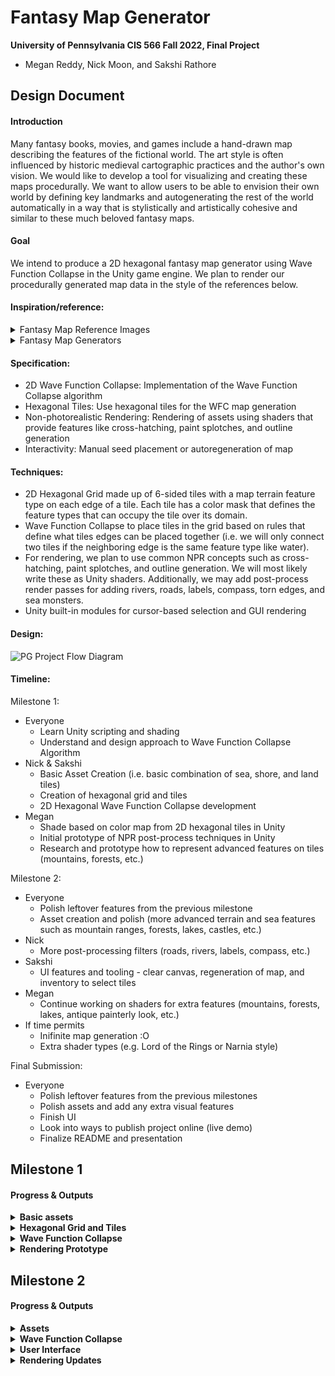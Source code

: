 # Fantasy Map Generator

**University of Pennsylvania CIS 566 Fall 2022, Final Project**
* Megan Reddy, Nick Moon, and Sakshi Rathore

## Design Document

#### Introduction
Many fantasy books, movies, and games include a hand-drawn map describing the features of the fictional world. The art style is often influenced by historic medieval cartographic practices and the author's own vision. We would like to develop a tool for visualizing and creating these maps procedurally. We want to allow users to be able to envision their own world by defining key landmarks and autogenerating the rest of the world automatically in a way that is stylistically and artistically cohesive and similar to these much beloved fantasy maps.

#### Goal
We intend to produce a 2D hexagonal fantasy map generator using Wave Function Collapse in the Unity game engine. We plan to render our procedurally generated map data in the style of the references below.

#### Inspiration/reference:

<details>
  <summary>Fantasy Map Reference Images</summary>
  
  ![mistborn_greyscale](https://user-images.githubusercontent.com/43520504/200185466-631fa337-4e37-46a8-90e8-587224125730.jpg)

  [Mistborn Map](https://www.deviantart.com/mapeffects/art/Mistborn-The-Final-Empire-Map-Brandon-Sanderson-907741466)

  ![lotr_map](https://user-images.githubusercontent.com/43520504/200185526-67683e39-83b9-4daa-bfd2-70f2a17cb18e.jpg)

  [Lord of the Rings Map](https://i.ebayimg.com/images/g/05MAAOSws9dfjJnE/s-l1600.jpg) 

  ![narniamap](https://user-images.githubusercontent.com/43520504/200185636-b325b0bd-319d-4acb-a030-ee172c081eef.jpg)

  [Narnia Map](https://m.media-amazon.com/images/I/91F8R4qQHML.jpg)

  ![landandsea](https://user-images.githubusercontent.com/43520504/200185530-1856d75e-7f1a-4d29-b72a-c06fbbf1adf4.jpg)

  [Land and Sea Board Game](https://www.theboardgamefamily.com/wp-content/uploads/2021/09/20210923_172855.jpg)
</details>

<details>
  <summary>Fantasy Map Generators</summary>
  
  <img width="775" alt="inkarnate" src="https://user-images.githubusercontent.com/43520504/200187904-54a2d224-854f-4b9d-ac64-374e3461be02.PNG">

  [Inkarnate Fantasy Map Creator](https://inkarnate.com/)

  <img width="1280" alt="azgaar" src="https://user-images.githubusercontent.com/43520504/200187977-09de9537-ee70-48bf-bfeb-5bf88cb301ae.PNG">

  [Azgaar's Fantasy Map Generator](https://azgaar.github.io/Fantasy-Map-Generator/)

  <img width="1170" alt="rollforfantasy" src="https://user-images.githubusercontent.com/43520504/200188159-2223faca-f2ce-4088-9382-e23b5abe791c.PNG">

  [Roll For Fantasy Randomized Tile-based Map Generator](https://rollforfantasy.com/tools/map-creator.php)
</details>

#### Specification:
- 2D Wave Function Collapse: Implementation of the Wave Function Collapse algorithm
- Hexagonal Tiles: Use hexagonal tiles for the WFC map generation
- Non-photorealistic Rendering: Rendering of assets using shaders that provide features like cross-hatching, paint splotches, and outline generation
- Interactivity: Manual seed placement or autoregeneration of map

#### Techniques:
- 2D Hexagonal Grid made up of 6-sided tiles with a map terrain feature type on each edge of a tile. Each tile has a color mask that defines the feature types that can occupy the tile over its domain.
- Wave Function Collapse to place tiles in the grid based on rules that define what tiles edges can be placed together (i.e. we will only connect two tiles if the
neighboring edge is the same feature type like water).
- For rendering, we plan to use common NPR concepts such as cross-hatching, paint splotches, and outline generation. We will most likely write these as Unity shaders. Additionally, we may add post-process render passes for adding rivers, roads, labels, compass, torn edges, and sea monsters.
- Unity built-in modules for cursor-based selection and GUI rendering

#### Design:

<img width="482" alt="PG Project Flow Diagram" src="https://user-images.githubusercontent.com/90112787/200188201-6eef1f37-ee3b-49e3-89b8-66b1a7b93501.png">

#### Timeline:
Milestone 1:
- Everyone
  - Learn Unity scripting and shading
  - Understand and design approach to Wave Function Collapse Algorithm
- Nick & Sakshi
  - Basic Asset Creation (i.e. basic combination of sea, shore, and land tiles)
  - Creation of hexagonal grid and tiles
  - 2D Hexagonal Wave Function Collapse development
- Megan
  - Shade based on color map from 2D hexagonal tiles in Unity
  - Initial prototype of NPR post-process techniques in Unity
  - Research and prototype how to represent advanced features on tiles (mountains, forests, etc.)

Milestone 2:
- Everyone
  - Polish leftover features from the previous milestone
  - Asset creation and polish (more advanced terrain and sea features such as mountain ranges, forests, lakes, castles, etc.)
- Nick
  - More post-processing filters (roads, rivers, labels, compass, etc.)
- Sakshi
  - UI features and tooling - clear canvas, regeneration of map, and inventory to select tiles
- Megan
  - Continue working on shaders for extra features (mountains, forests, lakes, antique painterly look, etc.)
- If time permits
  - Inifinite map generation :O
  - Extra shader types (e.g. Lord of the Rings or Narnia style)

Final Submission:
- Everyone
  - Polish leftover features from the previous milestones
  - Polish assets and add any extra visual features
  - Finish UI
  - Look into ways to publish project online (live demo)
  - Finalize README and presentation


## Milestone 1

#### Progress & Outputs

<details>
  <summary><b>Basic assets</b></summary>
  <p>We started the project with basic assets that are hexagonal textures. Any edge of a tile may be associated with just one feature. Each feature on a tile is identifiable by a color. The idea is that these textures define the space that any feature encompasses on a tile, and not the end look( which would be achieved in post-processing).
  <br>Initially we had just 2 features - land & water. There are tiles for each feature with all edges belonging to that same feature, and there are 5 tiles for any 2 features that interface with eachother. Later on we added mountains (as you will see below). We ended up with 13 tiles in all. <br>
  3 features - land(green), water(blue), mountains(brown)</p>
  <img src="/img/basic_assets.png">
</details>

<details>
  <summary><b>Hexagonal Grid and Tiles</b></summary>
  
  <p><b>Tile</b><br>
  A Tile is a pointed hexagon prefab that has a texture applied to it. Every Tile stores the edge map specific to that tile. An edge map stores which feature each edge maps to and is generated procedurally at run time using texture lookup.</p>
  
  <p><b>Cell</b><br>
  A Cell is a placeholder for a Tile in the grid. A Cell also stores information to aid the Wave Function Collapse algorithm such as, whether the cell collasped, list of compatible tiles that could fill the cell, index of the cell in the grid, etc.</p>
  
  <p><b>Grid</b><br>
  We setup a grid in Unity composed of Cells. Every other row of Cells is offset in order to properly tesselate the hexagon grid pattern. The grid also holds values used in the Wave Function Collapse algorithm like, number of cells collapsed and functions that access or modify multiple cells.</p>
  
  <p>Creating a grid and filling it with random tiles</p>
  <img src="/img/step1.PNG">
  
  <p>
    Some references we used: 
    <a href="https://catlikecoding.com/unity/tutorials/hex-map/part-1/">Catlike Coding Hex Grid</a>, 
    <a href="https://www.redblobgames.com/grids/hexagons/">Red Blob Games Hexagonal Grid</a>
  </p>
</details>

<details>
  <summary><b>Wave Function Collapse</b></summary>
  
  <p><h3>Some terminology</h3>
  <b>Entropy</b>: Entropy of a cell is the total number of tiles that could be placed in the cell, while maintaining the neighboring cells' constraints. The available tiles start as all the tiles. As cells collapse, the entropy starts to decrease and incompatible tiles are removed from the available tiles list.
  <br><br><b>Collapse</b>: A cell is collapsed if it contains an instance of a tile. The goal is to collapse all cells. Thus, once a cell is collapsed, its entropy is set to a very large value so that it does not impact the search for cells with minimum entropy.
  <br><br><b>Propagate Entropy</b>: This happens after a cell collapses. As part of propagate, we update the avaiable tiles list for each neighboring cell of the collapsed cell. Once the tile list is updated, the cell's entropy is updated to the size of the tile list.
  </p>
  
  <p><h3>Wave Function Collapse Steps</h3>
  <b>Generate Seeds</b><br>
  We start with placing random seeds on the grid, i.e. collapse some random cells with random tiles. Then we propogate the entropy from the seeds.</p>
  <p><b>Main loop</b>
  <br>- Get cells with minimun entropy.
  <br>- For each of those cells, pick a random tile from the list of available compatible tiles.
  <br>- Collpase the cell with the picked tile.
  <br>- Propagate entropy accross the grid.
  <br>- Break if all cells are collapsed.
  </p>
  
  <p>This is a grid filled with the inital 7 tiles using the Wave Function Collapse Algorithm. Number of seeds = 5</p>
  <img src="/img/step2.PNG">
  
  <br><p>This output is after we added procedural rotation to the 7 inital tiles (resulting in 42 total tiles). Number of seeds = 10</p>
  <img src="/img/step3.PNG">
  
  <br><p>We wanted to extend the implementation to more features, so we introduced mountain tiles. For this we just added 7 new textures and prefabs, and a new feature color value in the lookup.</p>
  <img src="/img/step4.PNG">
  
  <p><h3>Observations & Next steps</h3></p>
  <p>During this process we noticed some holes appearing in our output. Upon analysis we noticed the following 2 possible enhacements to get rid of these artifacts:
  <br>- Added more assets for special cases like rivers, etc.
  <br>- Adding backtracking to our WFC implementation to avoid a case where a cell has no possible tile it could pick.
  </p>
  
  <p>Another feature step we would like to implement is adding probability to our features & tiles. We noticed the output right now is more or less a uniform distribution of each feature. As this is undesireable for the look we want, adding varied probability should help us get larger landmasses and oceans.</p>
</details>

<details>
  <summary><b>Rendering Prototype</b></summary>
  <br><p>The rendering work for this milestone can be found in the "Milestone_1_Rendering" branch. The basic rendering process consists of three passes to get the desired output. Although the order of these passes may change, the current sequence is:
  <br>
  <br>1. Color pass
  <br>2. Asset pass
  <br>3. Edge/Outline pass
  <br>
  <br>The Wave Function Collapse algorithm will output a grid with colored hexagonal tiles. Each color serves as an ID representing distinct terrain features such as land, water, mountains, forests, etc. The color pass will take these ID colors and map them to the desired output color for that feature. The asset pass will scatter assets in designated areas according to color (e.g. a brown area indicates mountains in which several mountains will be scattered). The outline pass will draw outlines around each feature. </p>
  <details>
    <summary><b>Unity Setup</b></summary>
    <br>
    <p><b>Step 1.</b> Create basic grid setup and camera for rendering</p>
    <p>I started by creating a new Unity project so that I could test out rendering techniques without affecting the main Wave Function Collapse project. Using the basic assets (tiles) we created, I manually placed and constructed a hexagon grid for testing the post-process effects. Since the post-process effects would operate on a camera, I created a new Orthographic camera called "Top Down Camera" so that I could attach any scripts and shaders I made to it.</p>
    <img src="/img/unity_camera_setup.PNG">
    <br>
    <br>
    <p><b>Step 2.</b> Create post-process script and setup color pass shader</p>
    <p>In order to apply a post-process effect to the camera image, I needed a script that would tell the camera to pass the output image through a shader before rendering the result to the screen. To do this, I made a very simple script that sends the camera output to a shader, and then sends the result to the screen. To see if this worked, I created a new shader that would take the base color of the tiles and apply FBM to it.</p>
    <img src="/img/unity_color_pass_only.PNG">
    <br>
    <br>
    <p><b>Step 3.</b> Create edge/outline shader</p>
    <p>Now that one shader was setup, I added another shader to test outlines. I created a basic Sobel filter that would create outlines based on color differences within an image.</p>
    <img src="/img/unity_edge_pass_only.PNG">
    <br>
    <br>
    <p><b>Step 4.</b> Execute both shaders at the same time</p>
    <p>After I got each individual shader working, I tested them together. Each shader is executed sequentially and uses the output of the previous shader as its input. In this case, the output of the color pass will be used as the input to the edge pass. This was a critical step because our pipeline depends on the ability to execute multiple passes at once. The look of the Unity shaders will be refined more in the following milestone, but the infrastructure is in place to handle multiple effects at once.</p>
    <img src="/img/unity_prototype.PNG">
  </details>
  <details>
    <summary><b>Shadertoy Prototype</b></summary>
    <br><p>I made a Shadertoy prototype to further experiment with different looks and algorithms without worrying about the Unity shader interface. I mimicked the shader pipeline that I had setup by using different Buffers. The shader can be viewed <a href="https://www.shadertoy.com/view/ddj3Wd">here</a>.</p>
    <br>
    <br>
    <p><b>Step 1.</b> Color output from Wave Function Collapse</p>
    <p>Buffer A outputs a possible result from the Wave Function Collapse algorithm. In our setup, green areas are land, blue areas are sea, and brown areas are mountains. The brown areas are not meant to show up in the final rendering; they are simply a mask to indicate where we should scatter mountain assets.</p>
    <img src="/img/wfc_color_map.PNG">
    <br>
    <br>
    <p><b>Step 2.</b> Grid pass</p>
    <p>In order to randomly place assets within an area, I first split the screen into a uniform grid using fract(GRID_SIZE * uv). I used an approach similar to stratified sampling in path tracing and to the grid layout described in <a href="https://www.youtube.com/watch?v=rvDo9LvfoVE">this Art of Code tutorial</a>. Modifying the grid size will control the density of assets placed in the masked areas.</p>
    <img src="/img/uniform_grid.PNG">
    <br>
    <br>
    <p><b>Step 3.</b> Uniformly sample grid</p>
    <p>To start, I placed one sample in the center of each grid cell. Each of the circles is an SDF, which I am planning to use to procedurally draw the assets for the next milestone.</p>
    <img src="/img/uniform_sampling.PNG">   
    <br>
    <br>
    <p><b>Step 4.</b> Stratified sampling of grid</p>
    <p>Instead of placing the sample in the cell center, I jittered the position using a 1D noise function to create a more organic look.</p>
    <img src="/img/stratified_sampling.PNG"> 
    <br><p>Here is the same result without the grid lines:</p>
    <img src="/img/sample_placement_no_grid.PNG">
    <br>
    <br>
    <p><b>Step 5.</b> Constrain to masked areas</p>
    <p>Now that the samples were randomly placed, I needed to constrain them to the desired areas. I have implemented the naive way of doing this, which simply looks at the base color, decides whether or not it matches the mask color, and places a circle SDF there if it does. I am trying to figure out a more advanced way of doing this, since it cuts off portions of the SDF that lie outside of the mask. The desired output would finish drawing those pieces, even if they are out of bounds. My first solution was to iterate through each cell's neighbors and add the SDF contribution from the neighboring cells. This worked, but when I added the mask back in, the cutoff problem persisted.</p>
    <img src="/img/constrained_asset_placement.PNG">
    <br>
    <br>
    <p><b>Step 6.</b> Coloring and outlines</p>
    <p>Here are some example outputs with more interesting coloring and outlines. The color and outline passes are the same as the ones in Unity. The main difference is that this outline pass operates on a greyscale version of the image, to create black outlines instead of colored outlines. 

In the next milestone, these circles will be replaced with more advanced assets and shapes that represent actual terrain features.</p>
    <img src="/img/color_map_asset_mask.PNG">
    <img src="/img/colored_map_no_mask.PNG">
  </details>
  
  <p><b>Observations & Next steps</b></p>
  <p>For the next milestone, I will first focus on porting the Shadertoy prototype to my Unity setup. Then, I will work on refining each of the post-process effects and asset drawings. This includes creating SDFs for mountains, forests, and a compass, as well as refining the color and edge passes to include more effects from our reference images. Some effects I hope to incorporate are the burnt-edge look, the hatching next to coastlines, and an erosion effect to create a smudged/painterly paper look. 
  </p>
</details>



## Milestone 2

#### Progress & Outputs

<details>
  <summary><b>Assets</b></summary>
  <p>In this milestone we added another feature for forests, which interfaces with the land feature only (much like the mountain feature).
  <br>We also changed the colors we used for our textures to use colors that were as distinct from each other as possible, to avoid artifacts in the post-process rendering steps.
  <br>4 features - land(green), water(blue), mountains(red), forests(yellow)</p>
  <br><img src="/img/basic_assets_2.png">
</details>

<details>
  <summary><b>Wave Function Collapse</b></summary>
  <details>
    <summary>Backtracking</summary>
    <p>As mentioned in the observations and outputs of Milestone 1, we were seeing some scenarios where we end up with holes. To avoid this, we implemented a simple backtracking method that checks ahead for one level of propagation before making a decision. This method seems to works for majority of the scenarios.</p>

  <p><b>WFC logic with backtracking:</b>
  <br>- Get cells with minimun entropy.
  <br>- For each of those cells, pick a random tile from the list of available compatible tiles.
  <br>- <b>Before collapsing the cell, check if using the picked tile will make any of the neighboring cells' entropy 0</b>.
  <br>- If yes, pick a different random tile from the list of available compatible tiles.
  <br>- If no, collpase the cell with the picked tile.
  <br>- Propagate entropy accross the grid.
  <br>- Break if all cells are collapsed or if we've retried picking a random tile a certain number of times.
  </p>

  <p>Output with backtracking, 4 features and randomly generated seeds. Number of seeds = 5</p>
  <img src="/img/step7.png">

  <p><h3>Observations & Next steps</h3></p>
  <p>Our current backtracking solution still doesn't solve all problems and we do sometimes end up with an uncollapsable grid. This happens in situations where there is a need for a tile that does not exist (e.g., a tile with both mountain and forest edges). We do not intend to fix this by adding the "missing" tile assets, as we do not want to such interfacing between features to exist on the map.
    <br>We plan to use a brute force solution to get by this issue, for example - placing a tile (that may not match the constraints) to update the entropy of the grid so that the WFC can resume to collapse the whole grid.
  </p> 
  </details>
  <details>
    <summary>Tile Weighting</summary>
    <p>One big addition to the Wave Function Collapse made for this milestone was a tile weighting system. Now, each tile is assigned a weight, integer value greater that 0, and that weight is used when determing which tile to pick of the available tiles while collapsing a cell. For example, if all tiles default to weight 1, and the 6 sided land tile is given weight 100, then that will be 100x more likely to be picked as a tile to collapse into during the WFC loop. The way a tile is picked now utilizes an algorithm to the lottery scheduling algorithm taught in OS classes, where a total weight of all available tiles is computed, an rng number is generated in the range 0 to the total weight, and the tiles are looped over, adding their weight to the accumulated sum. If the addition for a tile causes the accumulated sum to go over or equal the random number, then the tile is picked. This ensures that tiles with more weights will have appropriately a higher chance of being picked.
    </p>
    
  Coastline tiles have a much higher weight that the rest of the tiles:
  <img src="/img/weight_3.PNG">

  A large river or sea is generated with high weighting for 6-sided land and ocean tiles: 
  <img src="/img/weight_0.PNG">

  Island map is generated giving really high weighting to 6-sided land and ocean tiles:
  <img src="/img/weight_1.PNG">

  Plausible looking coastline is generated giving really high weighting to 6-sided land, ocean, mountain, forest tiles:
  <img src="/img/weight_2.PNG">
    
  </details>
</details>

<details>
  <summary><b>User Interface</b></summary>
  <details>
    <summary>Placing seeds</summary>
  <p>To add some interactivity, we let the user place tiles as seeds for the WFC. The user can use the mouse by <b>clicking & draging</b> to populate the grid cells with tiles of any of the 4 features. The user can cycle through the tiles by clicking on the active seed tile preview on the upper right corner or by pressing <b>tab</b> on the keyboard.
  <br>Once the user is satisfied with the seed placements, they can start the WFC by pressing <b>enter</b> on the keyboard.</p>
  
https://user-images.githubusercontent.com/90112787/204433411-c4f9f59a-9365-4ccc-abc7-859f3f20c5d6.mov

  </details> 
  <details>
    <summary>Restart and Clear Buttons</summary>
    
  <p>Buttons were added in this milestone as GUI elements for the tool. These are made using the UIDocument Unity feature, and expose two functions to the user: Restart and Clear. Clear empties the wave function collapse and grid, and thus results in a blank screen that the user can then paint different seeds onto. The Restart button restarts the wave function collapse algorithm with the same seeds, but due to the RNG nature of the algorithm and the possible tiles to place, generates a new board. Alternatively, if no seeds have been manually placed by the user, the button instead also regenerates the seeds randomly each button press.</p>
    
    
  The "Restart" and "Clear" buttons used in the Game mode:
  <img src="/img/buttons.PNG">

  The UI Document viewer and editor inside Unity:
  <img src="/img/uidocument.PNG">
    
  </details> 
</details>

<details>
  <summary><b>Rendering Updates</b></summary>
  <br><p>This milestone, we worked on porting the first milestone's Shadertoy work to Unity, polishing the color and edge post-processes, and working on asset placement and rendering.
  <p><h4>Porting to Unity (Megan)</h4>
  During the first milestone, I made a Shadertoy protoype to test how each post-process pass would interact with each other. The shader can be viewed <a href="https://www.shadertoy.com/view/ddj3Wd">here</a>. Once this was finished, I integrated it into the basic Unity shader setup I had created for Milestone 1. After integration, the initial result looked like this: </p>
  <img src="/img/step6.PNG">
  <br><p>The color matching was quite off in the initial run. In order to assign a color to a fragment, I checked to see how similar the fragment color was (by using a distance metric) to each feature color (light green, light blue, brown, and dark green). If it matched, then I would assign the appropriate map color to that fragment. Since I was using a distance metric, some fragments matched to multiple colors since the mathematical distance could be close even if they were visually different. To fix this, we made the Wave Function Collapse tile colors drastically different (red, yellow, green, blue) so that they would not overlap much when using the distance metric. This made the result a lot cleaner: </p>
  <img src="/img/after_color_id.PNG">
  <br><p>Another minor detail I fixed was the screen-space coordinate calculation in the shaders. Beforehand, the uv calculation was causing the objects to look "stretched" onscreen.</p>
  <img src="/img/uv_stretching.PNG">
  <p>Here is the result after the fix:</p>
  <img src="/img/uv_no_stretching.PNG">
  <p><h4>Color and Edge Post-Process Polish (Megan)</h4>
  Most of the core functionality of these shaders was in place during Milestone 1, however, there are a couple of key updates that I made to the look. The largest update was the tile color and ID matching described above, which helped make the render much cleaner. The second is that the edge post-process skips any areas that are designated as "mountain" or "forest" since we do not want these areas to be demarcated. Unfortunately, there is still a thin outline at the boundaries of these areas since it is hard to properly detect the fragment's color ID at transition zones. </p>
  <p><h4>Asset Placement and Mountain Rendering (Megan)</h4>
  The last area I worked on was updates to the asset placement and mountain rendering. The main issue I saw from Milestone 1 was that assets were being cut off when they went outside of the masked area. There were two solutions I thought of to this problem: cull the mountains that were too close to the edges or continue drawing outside of the boundaries. For the first approach, I did another edge pass to determine the boundaries of the masked areas, then culled all the assets that were within some distance from the boundary. Unfortunately, this still led to some assets being cut off. For the second solution, I attempted to take each local random grid cell point I was drawing at and convert it to a global coordinate relative to the bounds of the screen. If the point fell within the mask, I would draw an asset at that global point. This worked to some extent, but there are still some bugs I have to resolve. Therefore, I left the current scheme as is (with the cut offs) until I work out a better solution. </p>
  For the mountain asset, I created a new Shadertoy to test out the look and placement. The body of the mountain is an equilateral triangle centered at a point p. The center point p will be the global coordinate described above. Once we know p, we can calculate the distance to each vertex, which we can use to find vertices A, B, and C of the triangle. All fragments that lie to the left of p.x are in shadow, whereas fragments that are to the right of p.x are illuminated. To create the central ridge, I added a slight sine-wave jitter to p.x. I noticed that points closer to the ridge are more in shadow than points farther away, so I added a gradient from right to left on the shadowed part of the ridge. The outlines on the top two edges of the triangle are created with line segment SDFs from Inigo Quilez. The Shadertoy can be viewed <a href="https://www.shadertoy.com/view/dsfSzB">here</a>.</p>
  Shadertoy prototype:
  <br><img src="/img/mountain_prototype.PNG">
    
  Unity render:
    <img src="/img/mountains_unity.PNG">
  <p><h4>Forest Rendering (Nick)</h4>
  <p>Forest assets were prototyped in ShaderToy, based off the mountain asset creation file. The trees are made using the egg sdf and the uneven capsule sdf from Inigo Quilez. The outline of the trees is generated based on the value of the sdf within the negative value space of the function: if a position has a negative value above a threshold, it is made a dark grey color. Otherwise, if the SDF value is negative and not an outline case, the trees have a hard-coded shading based on the x value of the position. Positions on the right relative to the center position of the SDF inherit the background color, while positions on the left gradually fade to dark grey based on distance from the center.</p>
  ShaderToy prototype of the tree assets:
  <img src="/img/forest.PNG">

  The tree assets used in Unity on the map where the forest tiles are.
  <img src="/img/trees.PNG">

</details>

